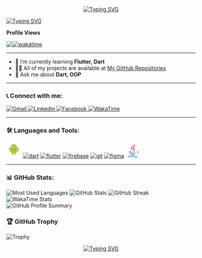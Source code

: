 <p align="center"><a href="https://git.io/typing-svg"><img src="https://readme-typing-svg.demolab.com?font=Fira+Code&pause=1000&color=AC0000&center=true&vCenter=true&width=435&lines=Welcome+to+my+profile" alt="Typing SVG" /></a></p></div>

  [![Typing SVG](https://readme-typing-svg.demolab.com?font=Fira+Code&weight=600&size=26&duration=3200&pause=800&color=00D4FF&center=true&vCenter=true&width=900&lines=Hi,+I'm+Saleh+Akram+Sifat+)](https://git.io/typing-svg)


<p align="centre"><b>Profile Views</b></p>  
<p align="center"><img align="left" src="https://profile-counter.glitch.me/{SalehAkramSifat}/count.svg" /></p> 

<p align="left">
  <a href="https://wakatime.com/@294524e8-d5b9-4f7a-847e-a08b37065282">
    <img src="https://wakatime.com/badge/user/294524e8-d5b9-4f7a-847e-a08b37065282.svg" alt="wakatime" />
  </a>
  
</p>


---

- 🌱 I’m currently learning **Flutter, Dart**
- 👨‍💻 All of my projects are available at [My GitHub Repositories](https://github.com/salehakramsifat?tab=repositories)
- 💬 Ask me about **Dart, OOP**

---

<h3 align="left">📞 Connect with me:</h3>
<p align="left">
  <a href="mailto:salehakramsifat@gmail.com" target="_blank">
    <img src="https://img.shields.io/badge/Gmail-D14836?logo=gmail&logoColor=white&style=for-the-badge" alt="Gmail"/>
  </a>
  <a href="https://linkedin.com/in/salehakramsifat" target="_blank">
    <img src="https://img.shields.io/badge/LinkedIn-0A66C2?logo=linkedin&logoColor=white&style=for-the-badge" alt="LinkedIn"/>
  </a>
  <a href="https://fb.com/salehakramsifat" target="_blank">
    <img src="https://img.shields.io/badge/Facebook-1877F2?logo=facebook&logoColor=white&style=for-the-badge" alt="Facebook"/>
  </a>
  <a href="https://wakatime.com/@salehakramsifat" target="_blank">
    <img src="https://img.shields.io/badge/WakaTime-000000?logo=wakatime&logoColor=white&style=for-the-badge" alt="WakaTime"/>
  </a>
</p>

---

<h3 align="left">🛠️ Languages and Tools:</h3>
<p align="left">
  <a href="https://developer.android.com" target="_blank"><img src="https://raw.githubusercontent.com/devicons/devicon/master/icons/android/android-original-wordmark.svg" alt="android" width="40" height="40"/></a>
  <a href="https://dart.dev" target="_blank"><img src="https://www.vectorlogo.zone/logos/dartlang/dartlang-icon.svg" alt="dart" width="40" height="40"/></a>
  <a href="https://flutter.dev" target="_blank"><img src="https://www.vectorlogo.zone/logos/flutterio/flutterio-icon.svg" alt="flutter" width="40" height="40"/></a>
  <a href="https://firebase.google.com/" target="_blank"><img src="https://www.vectorlogo.zone/logos/firebase/firebase-icon.svg" alt="firebase" width="40" height="40"/></a>
  <a href="https://git-scm.com/" target="_blank"><img src="https://www.vectorlogo.zone/logos/git-scm/git-scm-icon.svg" alt="git" width="40" height="40"/></a>
  <a href="https://figma.com/" target="_blank"><img src="https://www.vectorlogo.zone/logos/figma/figma-icon.svg" alt="figma" width="40" height="40"/></a>
  <a href="https://www.java.com" target="_blank"><img src="https://raw.githubusercontent.com/devicons/devicon/master/icons/java/java-original.svg" alt="java" width="40" height="40"/></a>
</p>

---

### 📊 GitHub Stats:
 
  <img src="https://github-readme-stats.vercel.app/api/top-langs/?username=SalehAkramSifat&layout=compact&theme=radical&hide_border=true" alt="Most Used Languages" />
  
  <img src="https://github-readme-stats.vercel.app/api?username=SalehAkramSifat&show_icons=true&theme=radical&hide_border=true&count_private=true" alt="GitHub Stats" />
  
  <img src="https://github-readme-streak-stats.herokuapp.com/?user=SalehAkramSifat&theme=radical&hide_border=true" alt="GitHub Streak" />
  
  <img src="https://github-readme-stats.vercel.app/api/wakatime?username=salehakramsifat&theme=midnight-purple&hide_border=true" alt="WakaTime Stats" />

  <div align="left">

  <img src="https://github-profile-summary-cards.vercel.app/api/cards/profile-details?username=SalehAkramSifat&theme=transparent" alt="GitHub Profile Summary" />

</div>


### 🏆 GitHub Trophy

![Trophy](https://github-profile-trophy.vercel.app/?username=salehakramsifat&theme=discord&no-frame=false&no-bg=true&margin-w=4)

<div align="center"><a href="https://git.io/typing-svg"><img src="https://readme-typing-svg.demolab.com?font=Fira+Code&pause=1000&color=AC0000&center=true&vCenter=true&width=435&lines=.+.+.+thanks+for+passing+by+.+.+." alt="Typing SVG" /></a>
</div>
